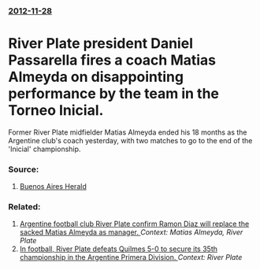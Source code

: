 ### [2012-11-28](/news/2012/11/28/index.md)

# River Plate president Daniel Passarella fires a coach Matias Almeyda on disappointing performance by the team in the Torneo Inicial. 

Former River Plate midfielder Matias Almeyda ended his 18 months as the Argentine club&#39;s coach yesterday, with two matches to go to the end of the &#39;Inicial&#39; championship.


### Source:

1. [Buenos Aires Herald](http://www.buenosairesherald.com/article/118014/almeyda-fired-from-river-plate)

### Related:

1. [Argentine football club River Plate confirm Ramon Diaz will replace the sacked Matias Almeyda as manager. ](/news/2012/11/29/argentine-football-club-river-plate-confirm-rama3n-daaz-will-replace-the-sacked-mataas-almeyda-as-manager.md) _Context: Matias Almeyda, River Plate_
2. [In football, River Plate defeats Quilmes 5-0 to secure its 35th championship in the Argentine Primera Division. ](/news/2014/05/18/in-football-river-plate-defeats-quilmes-5-0-to-secure-its-35th-championship-in-the-argentine-primera-divisia3n.md) _Context: River Plate_
